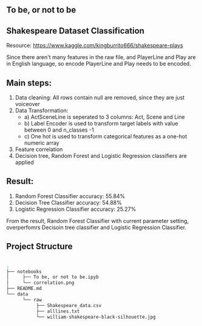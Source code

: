 ## To be, or not to be

## Shakespeare Dataset Classification

Resource: https://www.kaggle.com/kingburrito666/shakespeare-plays

Since there aren't many features in the raw file, and PlayerLine and Play are in English language, so encode PlayerLine and Play needs to be encoded.

## Main steps:
   1. Data cleaning: All rows contain null are removed, since they are just voiceover
   2. Data Transformation:
         * a) ActSceneLine is seperated to 3 columns: Act, Scene and Line
         * b) Label Encoder is used to transform target labels with value between 0 and n_classes -1
         * c) One hot is used to transform categorical features as a one-hot numeric array     
   3. Feature correlation
   4. Decision tree, Random Forest and Logistic Regression classifiers are applied

## Result:
   1. Random Forest Classifier accuracy: 55.84%
   2. Decision Tree Classifier accuracy: 54.88%
   3. Logistic Regression Classifier accuracy: 25.27%
   
From the result, Random Forest Classifier with current parameter setting, overperfomrs Decisoin tree classifier and Logistic Regression Classifier.

## Project Structure

```bash

.
├── notebooks
│     ├── To be, or not to be.ipyb
│     └── correlation.png
├── README.md
└── data
      └── raw
           ├── Shakespeare_data.csv
           ├── alllines.txt
           └── william-shakespeare-black-silhouette.jpg
```
